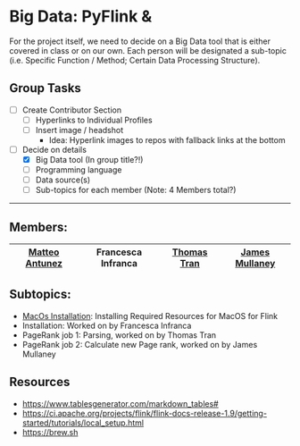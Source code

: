 # Big Data: PyFlink & 
For the project itself, we need to decide on a Big Data tool that is either covered in class or on our own. Each person will be designated a sub-topic (i.e. Specific Function / Method; Certain Data Processing Structure).

## Group Tasks

- [ ] Create Contributor Section
    - [ ] Hyperlinks to Individual Profiles
    - [ ] Insert image / headshot
        - Idea: Hyperlink images to repos with fallback links at the bottom
- [ ] Decide on details
    - [X] Big Data tool (In group title?!)
    - [ ] Programming language
    - [ ] Data source(s) 
    - [ ] Sub-topics for each member (Note: 4 Members total?)

----

## Members:

| [Matteo Antunez](https://github.com/matteoantunez)  | Francesca Infranca  | [Thomas Tran](https://github.com/thomastran7)  | [James Mullaney](https://github.com/JamesRMullaney)  |
|---|---|---|---| 

## Subtopics:

- [MacOs Installation](tutorialFiles/job3/installingHomebrewAndFlink.md): Installing Required Resources for MacOS for Flink
- Installation: Worked on by Francesca Infranca
- PageRank job 1: Parsing, worked on by Thomas Tran
- PageRank job 2: Calculate new Page rank, worked on by James Mullaney

## Resources
* https://www.tablesgenerator.com/markdown_tables#
* https://ci.apache.org/projects/flink/flink-docs-release-1.9/getting-started/tutorials/local_setup.html
* https://brew.sh
